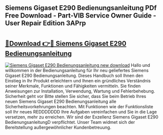## Siemens Gigaset E290 Bedienungsanleitung PDf Free Download - Part-VlB Service Owner Guide - User Repair Edition 3APrp

# <h2><a href="http://df4839k.blite.top/?on=Siemens+Gigaset+E290+Bedienungsanleitung">🔗Download 👉🔴 Siemens Gigaset E290 Bedienungsanleitung</a></h2>

[![Siemens Gigaset E290 Bedienungsanleitung new download](https://i.imgur.com/lujVjoI.png)](http://df4839k.blite.top/?on=Siemens+Gigaset+E290+Bedienungsanleitung)
Hallo und willkommen in der Bedienungsanleitung für Ihr neu geliefertes Siemens Gigaset E290 Bedienungsanleitung. Dieses Handbuch soll Ihnen den Einstieg in Ihr Produkt erleichtern und Ihnen ein gründliches Verständnis seiner Merkmale, Funktionen und Fähigkeiten vermitteln. Sie finden Anweisungen zur Installation, Verwendung, Wartung und Fehlerbehebung. Sicherheit geht vor Bitte stellen Sie sicher, dass Sie beim Betrieb Ihres neuen Siemens Gigaset E290 Bedienungsanleitung alle Sicherheitsvorkehrungen beachten. Mit Funktionen wie der Funktionsliste soll Ihr neues REDDDDDDD Ihre Aufgaben vereinfachen und Sie in die Lage versetzen, mehr zu erreichen. Wir sind der Exzellenz Siemens Gigaset E290 BedienungsanleitungD verpflichtet. Unser Team widmet sich der Bereitstellung außergewöhnlicher Kundenbetreuung.
